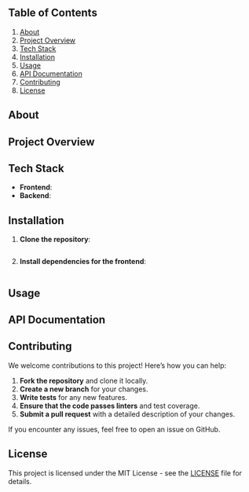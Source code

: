 ## Table of Contents
1. [About](#about)
1. [Project Overview](#project-overview)
3. [Tech Stack](#tech-stack)
4. [Installation](#installation)
5. [Usage](#usage)
6. [API Documentation](#api-documentation)
7. [Contributing](#contributing)
8. [License](#license)

## About 

## Project Overview

## Tech Stack

- **Frontend**: 
- **Backend**: 

## Installation

1. **Clone the repository**:
   ```bash
   ```

2. **Install dependencies for the frontend**:
   ```bash
   ```

## Usage

## API Documentation

## Contributing

We welcome contributions to this project! Here’s how you can help:

1. **Fork the repository** and clone it locally.
2. **Create a new branch** for your changes.
3. **Write tests** for any new features.
4. **Ensure that the code passes linters** and test coverage.
5. **Submit a pull request** with a detailed description of your changes.

If you encounter any issues, feel free to open an issue on GitHub.

## License

This project is licensed under the MIT License - see the [LICENSE](LICENSE) file for details.
